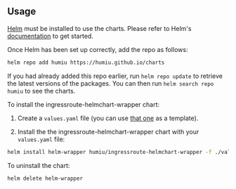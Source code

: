 ## Usage

[Helm](https://helm.sh) must be installed to use the charts. Please refer to
Helm's [documentation](https://helm.sh/docs) to get started.

Once Helm has been set up correctly, add the repo as follows:

```bash
helm repo add humiu https://humiu.github.io/charts
```

If you had already added this repo earlier, run `helm repo update` to retrieve
the latest versions of the packages. You can then run `helm search repo humiu` to see the charts.

To install the ingressroute-helmchart-wrapper chart:

1.  Create a `values.yaml` file (you can use [that one](charts/ingressroute-helmchart-wrapper/values.yaml) as a template).

2.  Install the the ingressroute-helmchart-wrapper chart with your `values.yaml` file:

```bash
helm install helm-wrapper humiu/ingressroute-helmchart-wrapper -f ./values.yaml
```

To uninstall the chart:

```bash
helm delete helm-wrapper
```
